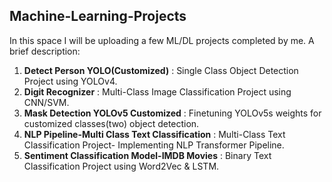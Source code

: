 ## Machine-Learning-Projects

In this space I will be uploading a few ML/DL projects completed by me. A brief description:

1. **Detect Person YOLO(Customized)** : Single Class Object Detection Project using YOLOv4.
2. **Digit Recognizer** : Multi-Class Image Classification Project using CNN/SVM.
3. **Mask Detection YOLOv5 Customized** : Finetuning YOLOv5s weights for customized classes(two) object detection.
4. **NLP Pipeline-Multi Class Text Classification** : Multi-Class Text Classification Project- Implementing NLP Transformer Pipeline.
5. **Sentiment Classification Model-IMDB Movies** :  Binary Text Classification Project using Word2Vec & LSTM.


